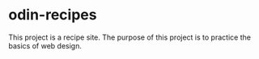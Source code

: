 # odin-recipes
This project is a recipe site. The purpose of this project is to practice the basics of web design.